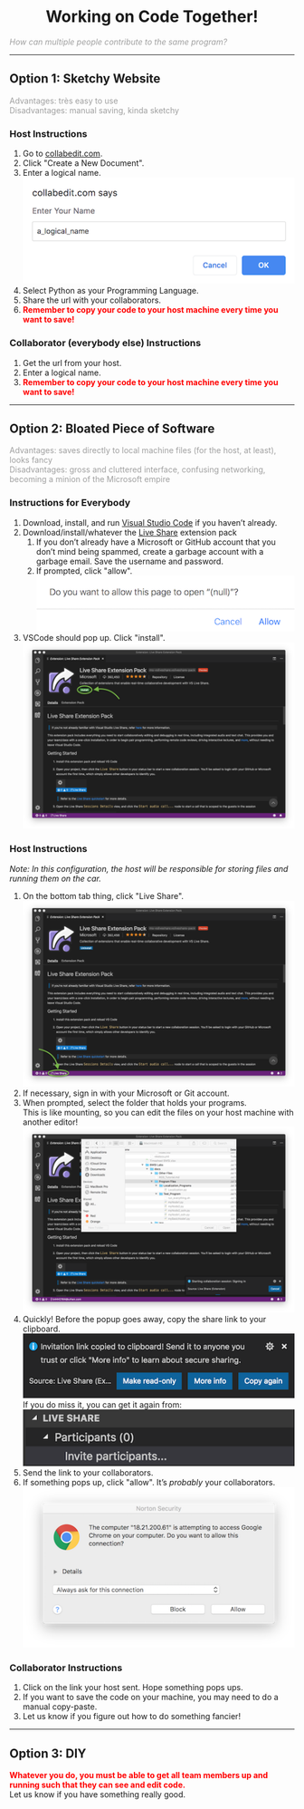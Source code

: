 <center><h1>Working on Code Together!</h1></center>

<font color="A0A0A0">*How can multiple people contribute to the same program?*</font>
<hr/>

## Option 1: Sketchy Website

<font color="A0A0A0">Advantages: très easy to use   
Disadvantages: manual saving, kinda sketchy</font>

### Host Instructions

1. Go to [collabedit.com](http://collabedit.com/).
2. Click "Create a New Document".
3. Enter a logical name.  
![](img/collabedit3.png)
4. Select Python as your Programming Language.
5. Share the url with your collaborators.
6. <font color="FF0000"> **Remember to copy your code to your host machine every time you want to save!** </font>

### Collaborator (everybody else) Instructions

1. Get the url from your host.
2. Enter a logical name.
3. <font color="FF0000"> **Remember to copy your code to your host machine every time you want to save!** </font>

<hr/>

## Option 2: Bloated Piece of Software

<font color="A0A0A0">Advantages: saves directly to local machine files (for the host, at least), looks fancy  
Disadvantages: gross and cluttered interface, confusing networking, becoming a minion of the Microsoft empire </font>

### Instructions for Everybody

1. Download, install, and run [Visual Studio Code](https://visualstudio.microsoft.com) if you haven’t already.
2. Download/install/whatever the [Live Share](https://marketplace.visualstudio.com/items?itemName=MS-vsliveshare.vsliveshare-pack) extension pack
	1. If you don’t already have a Microsoft or GitHub account that you don’t mind being spammed, create a garbage account with a garbage email. Save the username and password.
	2. If prompted, click "allow".  
	![](img/liveshare3.png)
3. VSCode should pop up. Click "install".  
![](img/liveshare4.png)

### Host Instructions
*Note: In this configuration, the host will be responsible for storing files and running them on the car.*

1. On the bottom tab thing, click "Live Share".  
![](img/liveshare5.png)
2. If necessary, sign in with your Microsoft or Git account.
3. When prompted, select the folder that holds your programs.  
This is like mounting, so you can edit the files on your host machine with another editor!
![](img/vscode6.png)
4. Quickly! Before the popup goes away, copy the share link to your clipboard.
![](img/vscode7.png)  
If you do miss it, you can get it again from:  
![](img/vscode8.png)  
5. Send the link to your collaborators.
6. If something pops up, click "allow". It’s *probably* your collaborators. 
![](img/vscode9.png)

### Collaborator Instructions

1. Click on the link your host sent. Hope something pops ups.
2. If you want to save the code on your machine, you may need to do a manual copy-paste.
3. Let us know if you figure out how to do something fancier!

<hr/>

## Option 3: DIY

<font color="FF0000"> **Whatever you do, you must be able to get all team members up and running such that they can see and edit code.** </font>  
Let us know if you have something really good.
